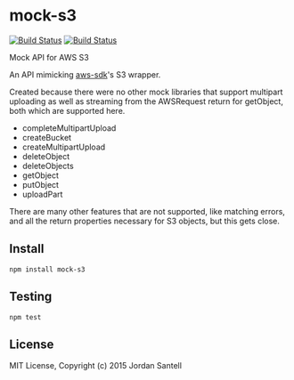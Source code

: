 mock-s3
=======

[![Build Status](http://img.shields.io/travis/jsantell/mock-s3.svg?style=flat-square)](https://travis-ci.org/jsantell/mock-s3)
[![Build Status](http://img.shields.io/npm/v/mock-s3.svg?style=flat-square)](https://www.npmjs.org/package/mock-s3)

Mock API for AWS S3

An API mimicking [aws-sdk](https://www.npmjs.org/package/aws-sdk)'s S3 wrapper.

Created because there were no other mock libraries that support multipart uploading as well as streaming from the AWSRequest return for getObject, both which are supported here.

* completeMultipartUpload
* createBucket
* createMultipartUpload
* deleteObject
* deleteObjects
* getObject
* putObject
* uploadPart

There are many other features that are not supported, like matching errors, and all the return properties necessary for S3 objects, but this gets close.

## Install

```
npm install mock-s3
```

## Testing

```
npm test
```

## License

MIT License, Copyright (c) 2015 Jordan Santell
